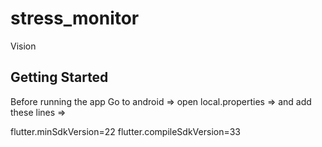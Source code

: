 # stress_monitor

Vision

## Getting Started

Before running the app
Go to android => open local.properties =>
and add these lines =>

flutter.minSdkVersion=22
flutter.compileSdkVersion=33
